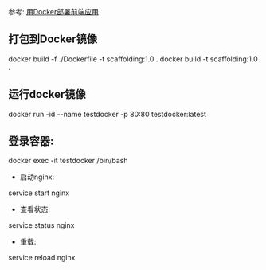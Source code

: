参考: [用Docker部署前端应用](https://www.jianshu.com/p/08e6f00bb689)

## 打包到Docker镜像

docker build -f ./Dockerfile -t scaffolding:1.0 .
docker build -t scaffolding:1.0 .

## 运行docker镜像

docker run -id --name testdocker -p 80:80 testdocker:latest

## 登录容器:

docker exec -it testdocker /bin/bash

* 启动nginx:

service start nginx

* 查看状态:

service status nginx

* 重载:

service reload nginx
